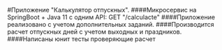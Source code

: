 #Приложение "Калькулятор отпускных".
####Микросервис на SpringBoot + Java 11 c одним API: GET "/calculacte"
####Приложение реализовано с учетом дополнительных заданий. 
####Производится расчет отпускных дней с учетом выходных и праздников. 
####Написаны юнит тесты проверяющие расчет